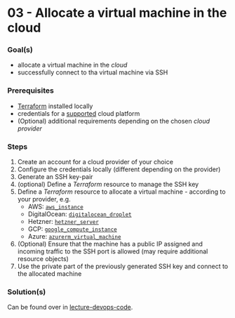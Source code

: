 03 - Allocate a virtual machine in the cloud
============================================


### Goal(s)

* allocate a virtual machine in the *cloud*
* successfully connect to tha virtual machine via SSH 


### Prerequisites

* [Terraform](https://learn.hashicorp.com/tutorials/terraform/install-cli) installed locally
* credentials for a [supported](https://www.terraform.io/docs/providers/index.html#lists-of-terraform-providers)
  cloud platform
* (Optional) additional requirements depending on the chosen *cloud provider* 


### Steps

1. Create an account for a cloud provider of your choice
2. Configure the credentials locally (different depending on the provider)
3. Generate an SSH key-pair
4. (optional) Define a *Terraform* resource to manage the SSH key
5. Define a *Terraform* resource to allocate a virtual machine - according to your provider, e.g.
   * AWS: [`aws_instance`](https://registry.terraform.io/providers/hashicorp/aws/latest/docs/resources/instance)
   * DigitalOcean: [`digitalocean_droplet`](https://registry.terraform.io/providers/digitalocean/digitalocean/latest/docs/resources/droplet)
   * Hetzner: [`hetzner_server`](https://registry.terraform.io/providers/hetznercloud/hcloud/latest/docs/resources/server)
   * GCP: [`google_compute_instance`](https://www.terraform.io/docs/providers/google/d/compute_instance.html)
   * Azure: [`azurerm_virtual_machine`](https://www.terraform.io/docs/providers/azurerm/r/virtual_machine.html)
6. (Optional) Ensure that the machine has a public IP assigned and incoming traffic to the SSH port is allowed (may
   require additional resource objects)
7. Use the private part of the previously generated SSH key and connect to the allocated machine


### Solution(s)

Can be found over in [lecture-devops-code](https://github.com/lucendio/lecture-devops-code/tree/master/tutorials-solutions/03_allocate-machine-in-cloud).
